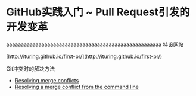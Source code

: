 # GitHub实践入门 ~ Pull Request引发的开发变革
aaaaaaaaaaaaaaaaaaaaaaaaaaaaaaaaaaaaaaaaaaaaaaaaaaaaa
特设网站

  [http://ituring.github.io/first-pr/](http://ituring.github.io/first-pr/)

Git冲突时的解决方法

-  [Resolving merge conflicts](https://help.github.com/articles/resolving-merge-conflicts/)
-  [Resolving a merge conflict from the command line](https://help.github.com/articles/resolving-a-merge-conflict-from-the-command-line/)
